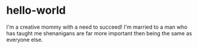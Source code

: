 # hello-world

I'm a creative mommy with a need to succeed! I'm married to a man who has taught me shenanigans are far more important then being the same as everyone else.
